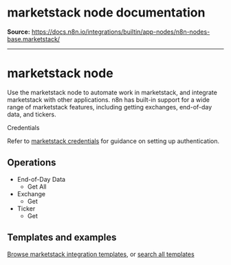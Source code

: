 # marketstack node documentation

**Source:** https://docs.n8n.io/integrations/builtin/app-nodes/n8n-nodes-base.marketstack/

---

# marketstack node

Use the marketstack node to automate work in marketstack, and integrate marketstack with other applications. n8n has built-in support for a wide range of marketstack features, including getting exchanges, end-of-day data, and tickers.

Credentials

Refer to [marketstack credentials](../../credentials/marketstack/) for guidance on setting up authentication.

## Operations

- End-of-Day Data
  - Get All
- Exchange
  - Get
- Ticker
  - Get

## Templates and examples

[Browse marketstack integration templates](https://n8n.io/integrations/marketstack/), or [search all templates](https://n8n.io/workflows/)
